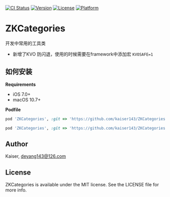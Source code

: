 [![CI Status](http://img.shields.io/travis/Kaiser/ZKCategories.svg?style=flat)](https://travis-ci.org/Kaiser/ZKCategories)
[![Version](https://img.shields.io/cocoapods/v/ZKCategories.svg?style=flat)](http://cocoapods.org/pods/ZKCategories)
[![License](https://img.shields.io/cocoapods/l/ZKCategories.svg?style=flat)](http://cocoapods.org/pods/ZKCategories)
[![Platform](https://img.shields.io/cocoapods/p/ZKCategories.svg?style=flat)](http://cocoapods.org/pods/ZKCategories)

# ZKCategories
开发中常用的工具类
* 新增了KVO 防闪退，使用的时候需要在framework中添加宏 `KVOSAFE=1`

## 如何安装
__Requirements__
* iOS 7.0+
* macOS 10.7+

__Podfile__
```ruby
pod 'ZKCategories', :git => 'https://github.com/kaiser143/ZKCategories.git', :tag => '0.2.3'
```

```ruby
pod 'ZKCategories', :git => 'https://github.com/kaiser143/ZKCategories.git', :commit => 'xxxx'
```

## Author

Kaiser, deyang143@126.com

## License

ZKCategories is available under the MIT license. See the LICENSE file for more info.


